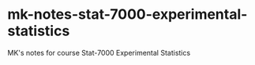 # mk-notes-stat-7000-experimental-statistics
MK's notes for course Stat-7000 Experimental Statistics

